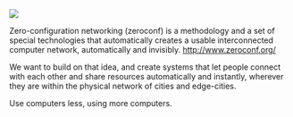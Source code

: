 <img src="http://www.gravatar.com/avatar/6a31e64f4d0c6d0a34632d9472e2166a.png"/>

Zero-configuration networking (zeroconf) is a methodology and a set of special technologies that automatically creates a usable interconnected computer network, automatically and invisibly. http://www.zeroconf.org/

We want to build on that idea, and create systems that let people connect with each other and share resources automatically and instantly, wherever they are within the physical network of cities and edge-cities.

Use computers less, using more computers. 





